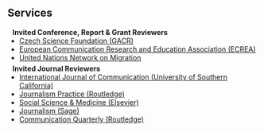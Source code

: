## Services

<h4 style="margin:0 10px 0;">Invited Conference, Report & Grant Reviewers</h4>

<ul style="margin:0 0 5px;">
  <li><a href="https://gacr.cz/en/"><autocolor>Czech Science Foundation (GACR)</autocolor></a></li> 
  <li><a href="https://ecrea.eu/"><autocolor>European Communication Research and Education Association (ECREA)</autocolor></a></li>
  <li><a href="https://migrationnetwork.un.org/"><autocolor>United Nations Network on Migration</autocolor></a></li>
</ul>

<h4 style="margin:0 10px 0;">Invited Journal Reviewers</h4>

<ul style="margin:0 0 20px;">
  <li><a href="https://ijoc.org/index.php/ijoc"><autocolor>International Journal of Communication (University of Southern California)</autocolor></a></li>
  <li><a href="https://www.tandfonline.com/journals/rjop20"><autocolor>Journalism Practice (Routledge)</autocolor></a></li>
   <li><a href="https://www.sciencedirect.com/journal/social-science-and-medicine"><autocolor>Social Science & Medicine (Elsevier)</autocolor></a></li>
   <li><a href="https://journals.sagepub.com/home/jou"><autocolor>Journalism (Sage)</autocolor></a></li>
  <li><a href="https://www.tandfonline.com/journals/rcqu20"><autocolor>Communication Quarterly (Routledge)</autocolor></a></li>
</ul>
